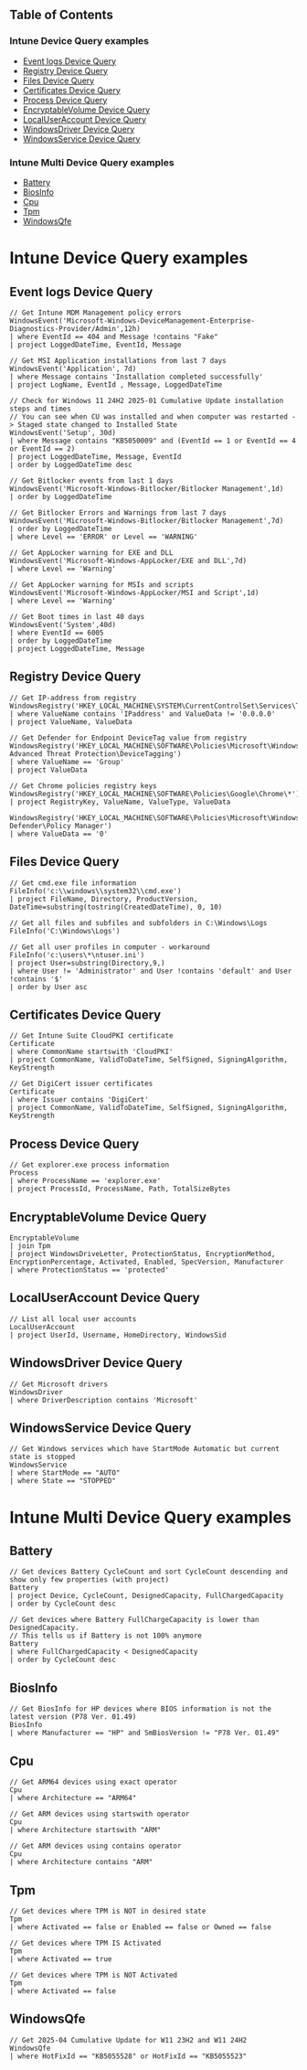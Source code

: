 ## Table of Contents

### Intune Device Query examples
- [Event logs Device Query](#event-logs-device-query)
- [Registry Device Query](#registry-device-query)
- [Files Device Query](#files-device-query)
- [Certificates Device Query](#certificates-device-query)
- [Process Device Query](#process-device-query)
- [EncryptableVolume Device Query](#encryptablevolume-device-query)
- [LocalUserAccount Device Query](#localuseraccount-device-query)
- [WindowsDriver Device Query](#windowsdriver-device-query)
- [WindowsService Device Query](#windowsservice-device-query)

### Intune Multi Device Query examples
- [Battery](#Battery)
- [BiosInfo](#BiosInfo)
- [Cpu](#Cpu)
- [Tpm](#Tpm)
- [WindowsQfe](#windowsqfe)


# Intune Device Query examples

## Event logs Device Query
```
// Get Intune MDM Management policy errors
WindowsEvent('Microsoft-Windows-DeviceManagement-Enterprise-Diagnostics-Provider/Admin',12h)
| where EventId == 404 and Message !contains "Fake"
| project LoggedDateTime, EventId, Message
```
```
// Get MSI Application installations from last 7 days
WindowsEvent('Application', 7d)
| where Message contains 'Installation completed successfully' 
| project LogName, EventId , Message, LoggedDateTime
```
```
// Check for Windows 11 24H2 2025-01 Cumulative Update installation steps and times
// You can see when CU was installed and when computer was restarted -> Staged state changed to Installed State
WindowsEvent('Setup', 30d)
| where Message contains "KB5050009" and (EventId == 1 or EventId == 4 or EventId == 2)
| project LoggedDateTime, Message, EventId
| order by LoggedDateTime desc
```
```
// Get Bitlocker events from last 1 days
WindowsEvent('Microsoft-Windows-Bitlocker/Bitlocker Management',1d)
| order by LoggedDateTime
```
```
// Get Bitlocker Errors and Warnings from last 7 days
WindowsEvent('Microsoft-Windows-Bitlocker/Bitlocker Management',7d)
| order by LoggedDateTime
| where Level == 'ERROR' or Level == 'WARNING'
```
```
// Get AppLocker warning for EXE and DLL
WindowsEvent('Microsoft-Windows-AppLocker/EXE and DLL',7d)
| where Level == 'Warning'
```
```
// Get AppLocker warning for MSIs and scripts
WindowsEvent('Microsoft-Windows-AppLocker/MSI and Script',1d)
| where Level == 'Warning'
```
```
// Get Boot times in last 40 days
WindowsEvent('System',40d)
| where EventId == 6005
| order by LoggedDateTime
| project LoggedDateTime, Message
```


## Registry Device Query

```
// Get IP-address from registry
WindowsRegistry('HKEY_LOCAL_MACHINE\SYSTEM\CurrentControlSet\Services\Tcpip\Parameters\Interfaces\*')
| where ValueName contains 'IPaddress' and ValueData != '0.0.0.0'
| project ValueName, ValueData
```
```
// Get Defender for Endpoint DeviceTag value from registry
WindowsRegistry('HKEY_LOCAL_MACHINE\SOFTWARE\Policies\Microsoft\Windows Advanced Threat Protection\DeviceTagging') 
| where ValueName == 'Group'
| project ValueData
```
```
// Get Chrome policies registry keys
WindowsRegistry('HKEY_LOCAL_MACHINE\SOFTWARE\Policies\Google\Chrome\*')
| project RegistryKey, ValueName, ValueType, ValueData
```
```
WindowsRegistry('HKEY_LOCAL_MACHINE\SOFTWARE\Policies\Microsoft\Windows Defender\Policy Manager') 
| where ValueData == '0'
```

## Files Device Query
```
// Get cmd.exe file information
FileInfo('c:\\windows\\system32\\cmd.exe')
| project FileName, Directory, ProductVersion, DateTime=substring(tostring(CreatedDateTime), 0, 10)
```
```
// Get all files and subfiles and subfolders in C:\Windows\Logs
FileInfo('C:\Windows\Logs')
```
```
// Get all user profiles in computer - workaround
FileInfo('c:\users\*\ntuser.ini')
| project User=substring(Directory,9,)
| where User != 'Administrator' and User !contains 'default' and User !contains '$'
| order by User asc
```

## Certificates Device Query

```
// Get Intune Suite CloudPKI certificate
Certificate
| where CommonName startswith 'CloudPKI'
| project CommonName, ValidToDateTime, SelfSigned, SigningAlgorithm, KeyStrength
```
```
// Get DigiCert issuer certificates
Certificate
| where Issuer contains 'DigiCert'
| project CommonName, ValidToDateTime, SelfSigned, SigningAlgorithm, KeyStrength
```

## Process Device Query
```
// Get explorer.exe process information
Process
| where ProcessName == 'explorer.exe'
| project ProcessId, ProcessName, Path, TotalSizeBytes
```

## EncryptableVolume Device Query
```
EncryptableVolume
| join Tpm
| project WindowsDriveLetter, ProtectionStatus, EncryptionMethod, EncryptionPercentage, Activated, Enabled, SpecVersion, Manufacturer
| where ProtectionStatus == 'protected'
```

## LocalUserAccount Device Query
```
// List all local user accounts
LocalUserAccount
| project UserId, Username, HomeDirectory, WindowsSid
```

## WindowsDriver Device Query

```
// Get Microsoft drivers
WindowsDriver
| where DriverDescription contains 'Microsoft'
```

## WindowsService Device Query

```
// Get Windows services which have StartMode Automatic but current state is stopped
WindowsService
| where StartMode == "AUTO"
| where State == "STOPPED"
```

# Intune Multi Device Query examples

## Battery
```
// Get devices Battery CycleCount and sort CycleCount descending and show only few properties (with project)
Battery
| project Device, CycleCount, DesignedCapacity, FullChargedCapacity
| order by CycleCount desc
```
```
// Get devices where Battery FullChargeCapacity is lower than DesignedCapacity.
// This tells us if Battery is not 100% anymore
Battery
| where FullChargedCapacity < DesignedCapacity
| order by CycleCount desc
```

## BiosInfo
```
// Get BiosInfo for HP devices where BIOS information is not the latest version (P78 Ver. 01.49)
BiosInfo
| where Manufacturer == "HP" and SmBiosVersion != "P78 Ver. 01.49"
```

## Cpu
```
// Get ARM64 devices using exact operator
Cpu
| where Architecture == "ARM64"
```
```
// Get ARM devices using startswith operator
Cpu
| where Architecture startswith "ARM"
```
```
// Get ARM devices using contains operator
Cpu
| where Architecture contains "ARM"
```

## Tpm
```
// Get devices where TPM is NOT in desired state
Tpm
| where Activated == false or Enabled == false or Owned == false
```
```
// Get devices where TPM IS Activated
Tpm
| where Activated == true
```
```
// Get devices where TPM is NOT Activated
Tpm
| where Activated == false
```


## WindowsQfe
```
// Get 2025-04 Cumulative Update for W11 23H2 and W11 24H2
WindowsQfe
| where HotFixId == "KB5055528" or HotFixId == "KB5055523"
```
